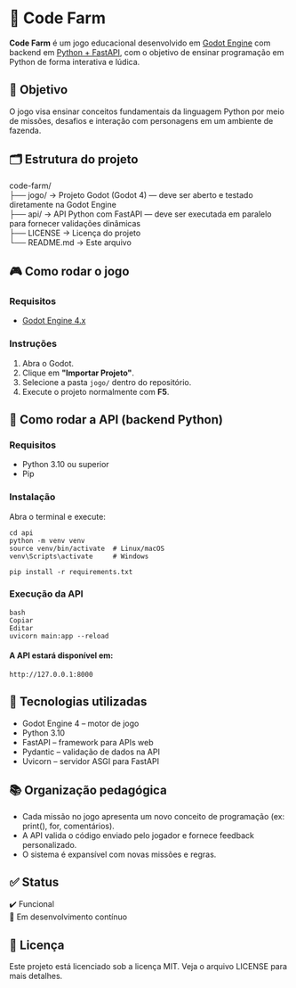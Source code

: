 # 🌾 Code Farm

**Code Farm** é um jogo educacional desenvolvido em [Godot Engine](https://godotengine.org/) com backend em [Python + FastAPI](https://fastapi.tiangolo.com/), com o objetivo de ensinar programação em Python de forma interativa e lúdica.

## 🧠 Objetivo

O jogo visa ensinar conceitos fundamentais da linguagem Python por meio de missões, desafios e interação com personagens em um ambiente de fazenda.

## 🗂 Estrutura do projeto
code-farm/  
├── jogo/        → Projeto Godot (Godot 4) — deve ser aberto e testado diretamente na Godot Engine  
├── api/         → API Python com FastAPI — deve ser executada em paralelo para fornecer validações dinâmicas  
├── LICENSE      → Licença do projeto  
└── README.md    → Este arquivo  

## 🎮 Como rodar o jogo

### Requisitos
- [Godot Engine 4.x](https://godotengine.org/download)

### Instruções
1. Abra o Godot.
2. Clique em **"Importar Projeto"**.
3. Selecione a pasta `jogo/` dentro do repositório.
4. Execute o projeto normalmente com **F5**.

## 🧪 Como rodar a API (backend Python)

### Requisitos
- Python 3.10 ou superior
- Pip

### Instalação
Abra o terminal e execute:

```
cd api
python -m venv venv
source venv/bin/activate  # Linux/macOS
venv\Scripts\activate     # Windows

pip install -r requirements.txt
```

### Execução da API
```
bash
Copiar
Editar
uvicorn main:app --reload
```

#### A API estará disponível em:
```
http://127.0.0.1:8000
```

## 🧰 Tecnologias utilizadas
- Godot Engine 4 – motor de jogo
- Python 3.10
- FastAPI – framework para APIs web
- Pydantic – validação de dados na API
- Uvicorn – servidor ASGI para FastAPI

## 📚 Organização pedagógica
- Cada missão no jogo apresenta um novo conceito de programação (ex: print(), for, comentários).
- A API valida o código enviado pelo jogador e fornece feedback personalizado.
- O sistema é expansível com novas missões e regras.

## ✅ Status
✔️ Funcional  
🚧 Em desenvolvimento contínuo  

## 📄 Licença
Este projeto está licenciado sob a licença MIT. Veja o arquivo LICENSE para mais detalhes.
